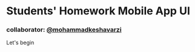 # Students' Homework Mobile App UI
### collaborator: <a href="https://github.com/mohammadkeshavarzi">@mohammadkeshavarzi</a>
Let's begin
